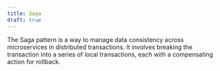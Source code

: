 ```yaml
---
title: Saga
draft: true
---
```


The Saga pattern is a way to manage data consistency across microservices in distributed transactions. It involves breaking the transaction into a series of local transactions, each with a compensating action for rollback.

<!--more-->